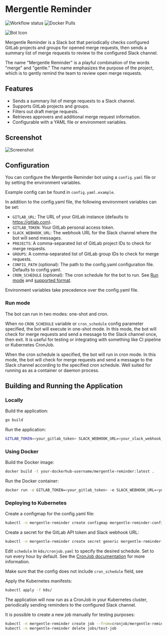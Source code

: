 # Mergentle Reminder

![Workflow status](https://github.com/flexoid/mergentle-reminder/actions/workflows/main.yml/badge.svg)
![Docker Pulls](https://img.shields.io/docker/pulls/flexoid/mergentle-reminder)

![Bot Icon](./docs/logo_small.png)

Mergentle Reminder is a Slack bot that periodically checks configured GitLab projects and groups for opened merge requests, then sends a summary list of merge requests to review to the configured Slack channel.

The name "Mergentle Reminder" is a playful combination of the words "merge" and "gentle." The name emphasizes the purpose of the project, which is to gently remind the team to review open merge requests.

## Features

- Sends a summary list of merge requests to a Slack channel.
- Supports GitLab projects and groups.
- Filters out draft merge requests.
- Retrieves approvers and additional merge request information.
- Configurable with a YAML file or environment variables.

## Screenshot

![Screenshot](./docs/screenshot_1.png)

## Configuration

You can configure the Mergentle Reminder bot using a `config.yaml` file or by setting the environment variables.

Example config can be found in `config.yaml.example`.

In addition to the config.yaml file, the following environment variables can be set:

- `GITLAB_URL`: The URL of your GitLab instance (defaults to https://gitlab.com).
- `GITLAB_TOKEN`: Your GitLab personal access token.
- `SLACK_WEBHOOK_URL`: The webhook URL for the Slack channel where the bot will send messages.
- `PROJECTS`: A comma-separated list of GitLab project IDs to check for merge requests.
- `GROUPS`: A comma-separated list of GitLab group IDs to check for merge requests.
- `CONFIG_PATH` (optional): The path to the config.yaml configuration file. Defaults to config.yaml.
- `CRON_SCHEDULE` (optional): The cron schedule for the bot to run. See [Run mode](#run-mode) and [supported format](https://github.com/reugn/go-quartz?tab=readme-ov-file#cron-expression-format).

Environment variables take precedence over the config.yaml file.

### Run mode

The bot can run in two modes: one-shot and cron.

When no `CRON_SCHEDULE` variable or `cron_schedule` config parameter specified, the bot will execute in one-shot mode.
In this mode, the bot will check for merge requests and send a message to the Slack channel once, then exit.
It is useful for testing or integrating with something like CI pipeline or Kubernetes CronJob.

When the cron schedule is specified, the bot will run in cron mode.
In this mode, the bot will check for merge requests and send a message to the Slack channel according to the specified cron schedule.
Well suited for running as as a container or daemon process.

## Building and Running the Application

### Locally

Build the application:

```sh
go build
```

Run the application:

```sh
GITLAB_TOKEN=<your_gitlab_token> SLACK_WEBHOOK_URL=<your_slack_webhook_url> ./mergentle-reminder
```

### Using Docker

Build the Docker image:

```sh
docker build -t your-dockerhub-username/mergentle-reminder:latest .
```

Run the Docker container:

```sh
docker run -e GITLAB_TOKEN=<your_gitlab_token> -e SLACK_WEBHOOK_URL=<your_slack_webhook_url> -v $(pwd)/config.yaml:/config/config.yaml your-dockerhub-username/mergentle-reminder:latest
```

### Deploying to Kubernetes

Create a configmap for the config.yaml file:

```sh
kubectl -n mergentle-reminder create configmap mergentle-reminder-config --from-file=config.yaml
```

Create a secret for the GitLab API token and Slack webhook URL:

```sh
kubectl -n mergentle-reminder create secret generic mergentle-reminder-secrets --from-literal=gitlab-token=<your_gitlab_token> --from-literal=slack-webhook-url=<your_slack_webhook_url>
```

Edit `schedule` in `k8s/cronjob.yaml` to specify the desired schedule. Set to run every hour by default.
See the [CronJob documentation](https://kubernetes.io/docs/concepts/workloads/controllers/cron-jobs/) for more information.

Make sure that the config does not include `cron_schedule` field, see

Apply the Kubernetes manifests:

```sh
kubectl apply -f k8s/
```

The application will now run as a CronJob in your Kubernetes cluster, periodically sending reminders to the configured Slack channel.

It is possible to create a new job manually for testing purposes:

```sh
kubectl -n mergentle-reminder create job --from=cronjob/mergentle-reminder test-job
kubectl -n mergentle-reminder delete jobs/test-job
```

